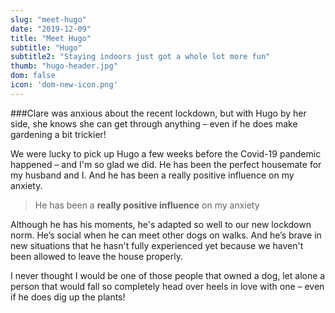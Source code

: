 ```yaml
---
slug: "meet-hugo"
date: "2019-12-09"
title: "Meet Hugo"
subtitle: "Hugo"
subtitle2: "Staying indoors just got a whole lot more fun"
thumb: "hugo-header.jpg"
dom: false
icon: 'dom-new-icon.png'
---
```


###Clare was anxious about the recent lockdown, but with Hugo by her side, she knows she can get through anything – even if he does make gardening a bit trickier!

We were lucky to pick up Hugo a few weeks before the Covid-19 pandemic happened – and I'm so glad we did. He has been the perfect housemate for my husband and I. And he has been a really positive influence on my anxiety.

> He has been a **really positive influence** on my anxiety

Although he has his moments, he's adapted so well to our new lockdown norm. He’s social when he can meet other dogs on walks. And he’s brave in new situations that he hasn't fully experienced yet because we haven't been allowed to leave the house properly.

I never thought I would be one of those people that owned a dog, let alone a person that would fall so completely head over heels in love with one – even if he does dig up the plants!